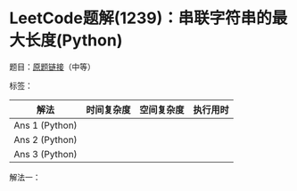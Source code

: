 # LeetCode题解(1239)：串联字符串的最大长度(Python)

题目：[原题链接](https://leetcode-cn.com/problems/maximum-length-of-a-concatenated-string-with-unique-characters/)（中等）

标签：

| 解法           | 时间复杂度 | 空间复杂度 | 执行用时 |
| -------------- | ---------- | ---------- | -------- |
| Ans 1 (Python) |            |            |          |
| Ans 2 (Python) |            |            |          |
| Ans 3 (Python) |            |            |          |

解法一：

